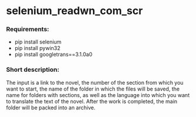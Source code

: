 # selenium_readwn_com_scr
### Requirements: 
- pip install selenium
- pip install pywin32
- pip install googletrans==3.1.0a0

### Short description: 
The input is a link to the novel, the number of the section from which you want to start, the name of the folder in which the files will be saved, the name for folders with sections, as well as the language into which you want to translate the text of the novel. After the work is completed, the main folder will be packed into an archive.

